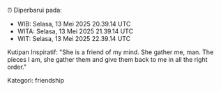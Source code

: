 ⏰ Diperbarui pada:
- WIB: Selasa, 13 Mei 2025 20.39.14 UTC
- WITA: Selasa, 13 Mei 2025 21.39.14 UTC
- WIT: Selasa, 13 Mei 2025 22.39.14 UTC

Kutipan Inspiratif:
"She is a friend of my mind. She gather me, man. The pieces I am, she gather them and give them back to me in all the right order."


Kategori: friendship

